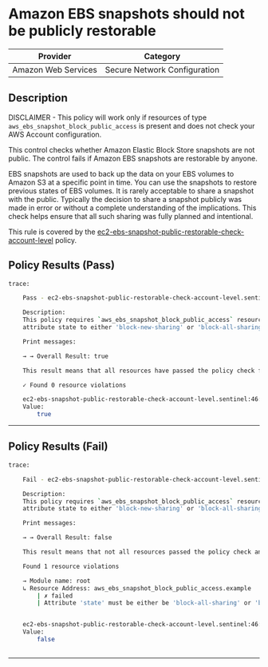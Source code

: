 # Amazon EBS snapshots should not be publicly restorable

| Provider            |           Category           |
|---------------------| ---------------------------- |
| Amazon Web Services | Secure Network Configuration |

## Description

DISCLAIMER - This policy will work only if resources of type `aws_ebs_snapshot_block_public_access` is present and does not check your AWS Account configuration.

This control checks whether Amazon Elastic Block Store snapshots are not public. The control fails if Amazon EBS snapshots are restorable by anyone.

EBS snapshots are used to back up the data on your EBS volumes to Amazon S3 at a specific point in time. You can use the snapshots to restore previous states of EBS volumes. It is rarely acceptable to share a snapshot with the public. Typically the decision to share a snapshot publicly was made in error or without a complete understanding of the implications. This check helps ensure that all such sharing was fully planned and intentional.

This rule is covered by the [ec2-ebs-snapshot-public-restorable-check-account-level](https://github.com/hashicorp/policy-library-NIST-Policy-Set-for-AWS-Terraform/blob/main/policies/ec2/ec2-ebs-snapshot-public-restorable-check-account-level.sentinel) policy.

## Policy Results (Pass)
```bash
trace:

    Pass - ec2-ebs-snapshot-public-restorable-check-account-level.sentinel

    Description:
    This policy requires `aws_ebs_snapshot_block_public_access` resources to have
    attribute state to either 'block-new-sharing' or 'block-all-sharing'.

    Print messages:

    → → Overall Result: true

    This result means that all resources have passed the policy check for the policy ec2-ebs-snapshot-public-restorable-check-account-level.

    ✓ Found 0 resource violations

    ec2-ebs-snapshot-public-restorable-check-account-level.sentinel:46:1 - Rule "main"
    Value:
        true

```

---

## Policy Results (Fail)
```bash
trace:

    Fail - ec2-ebs-snapshot-public-restorable-check-account-level.sentinel

    Description:
    This policy requires `aws_ebs_snapshot_block_public_access` resources to have
    attribute state to either 'block-new-sharing' or 'block-all-sharing'.

    Print messages:

    → → Overall Result: false

    This result means that not all resources passed the policy check and the protected behavior is not allowed for the policy ec2-ebs-snapshot-public-restorable-check-account-level.

    Found 1 resource violations

    → Module name: root
    ↳ Resource Address: aws_ebs_snapshot_block_public_access.example
        | ✗ failed
        | Attribute 'state' must be either be 'block-all-sharing' or 'block-new-sharing' for 'aws_ebs_snapshot_block_public_access' resources. Refer to https://docs.aws.amazon.com/securityhub/latest/userguide/ec2-controls.html#ec2-1 for more details.


    ec2-ebs-snapshot-public-restorable-check-account-level.sentinel:46:1 - Rule "main"
    Value:
        false
        
```
---